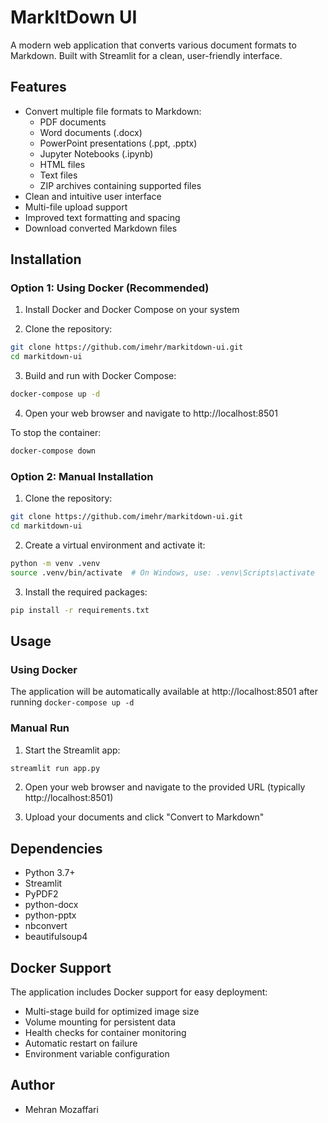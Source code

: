 # MarkItDown UI

A modern web application that converts various document formats to Markdown. Built with Streamlit for a clean, user-friendly interface.

## Features

- Convert multiple file formats to Markdown:
  - PDF documents
  - Word documents (.docx)
  - PowerPoint presentations (.ppt, .pptx)
  - Jupyter Notebooks (.ipynb)
  - HTML files
  - Text files
  - ZIP archives containing supported files
- Clean and intuitive user interface
- Multi-file upload support
- Improved text formatting and spacing
- Download converted Markdown files

## Installation

### Option 1: Using Docker (Recommended)

1. Install Docker and Docker Compose on your system

2. Clone the repository:
```bash
git clone https://github.com/imehr/markitdown-ui.git
cd markitdown-ui
```

3. Build and run with Docker Compose:
```bash
docker-compose up -d
```

4. Open your web browser and navigate to http://localhost:8501

To stop the container:
```bash
docker-compose down
```

### Option 2: Manual Installation

1. Clone the repository:
```bash
git clone https://github.com/imehr/markitdown-ui.git
cd markitdown-ui
```

2. Create a virtual environment and activate it:
```bash
python -m venv .venv
source .venv/bin/activate  # On Windows, use: .venv\Scripts\activate
```

3. Install the required packages:
```bash
pip install -r requirements.txt
```

## Usage

### Using Docker
The application will be automatically available at http://localhost:8501 after running `docker-compose up -d`

### Manual Run
1. Start the Streamlit app:
```bash
streamlit run app.py
```

2. Open your web browser and navigate to the provided URL (typically http://localhost:8501)

3. Upload your documents and click "Convert to Markdown"

## Dependencies

- Python 3.7+
- Streamlit
- PyPDF2
- python-docx
- python-pptx
- nbconvert
- beautifulsoup4

## Docker Support
The application includes Docker support for easy deployment:
- Multi-stage build for optimized image size
- Volume mounting for persistent data
- Health checks for container monitoring
- Automatic restart on failure
- Environment variable configuration

## Author
- Mehran Mozaffari
